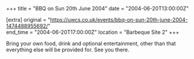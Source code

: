 +++
title = "BBQ on Sun 20th June 2004"
date = "2004-06-20T13:00:00Z"

[extra]
original = "https://uwcs.co.uk/events/bbq-on-sun-20th-june-2004-1474488955692/"    
end_time = "2004-06-20T17:00:00Z"
location = "Barbeque Site 2"
+++

Bring your own food, drink and optional entertainment, other than that everything else will be provided for.  See you there.

